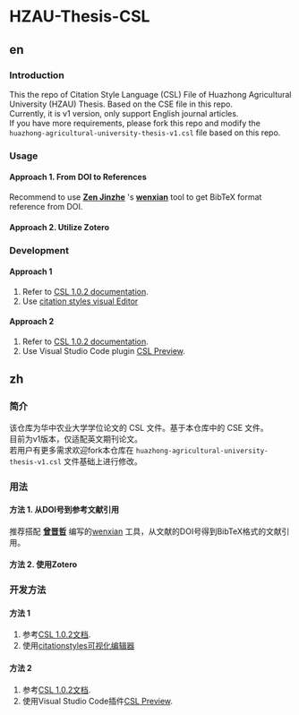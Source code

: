 # HZAU-Thesis-CSL
## en
### Introduction
This the repo of Citation Style Language (CSL) File of Huazhong Agricultural University (HZAU) Thesis. Based on the CSE file in this repo.\
Currently, it is v1 version, only support English journal articles.\
If you have more requirements, please fork this repo and modify the `huazhong-agricultural-university-thesis-v1.csl` file based on this repo.

### Usage
#### Approach 1. From DOI to References
Recommend to use [**Zen Jinzhe**](https://github.com/njzjz) 's [**wenxian**](https://wenxian.njzjz.win/) tool to get BibTeX format reference from DOI.

#### Approach 2. Utilize Zotero

### Development
#### Approach 1
1. Refer to [CSL 1.0.2 documentation](https://docs.citationstyles.org/en/stable/specification.html).
2. Use [citation styles visual Editor](https://editor.citationstyles.org/visualEditor/)

#### Approach 2
1. Refer to [CSL 1.0.2 documentation](https://docs.citationstyles.org/en/stable/specification.html).
2. Use Visual Studio Code plugin [CSL Preview](https://marketplace.visualstudio.com/items?itemName=igorjrd.cslpreview).

## zh
### 简介
该仓库为华中农业大学学位论文的 CSL 文件。基于本仓库中的 CSE 文件。\
目前为v1版本，仅适配英文期刊论文。\
若用户有更多需求欢迎fork本仓库在 `huazhong-agricultural-university-thesis-v1.csl` 文件基础上进行修改。

### 用法
#### 方法 1. 从DOI号到参考文献引用
推荐搭配 [**曾晋哲**](https://github.com/njzjz) 编写的[wenxian](https://wenxian.njzjz.win/) 工具，从文献的DOI号得到BibTeX格式的文献引用。

#### 方法 2. 使用Zotero

### 开发方法
#### 方法 1
1. 参考[CSL 1.0.2文档](https://docs.citationstyles.org/en/stable/specification.html).
2. 使用[citationstyles可视化编辑器](https://editor.citationstyles.org/visualEditor/)

#### 方法 2
1. 参考[CSL 1.0.2文档](https://docs.citationstyles.org/en/stable/specification.html).
2. 使用Visual Studio Code插件[CSL Preview](https://marketplace.visualstudio.com/items?itemName=igorjrd.cslpreview).
